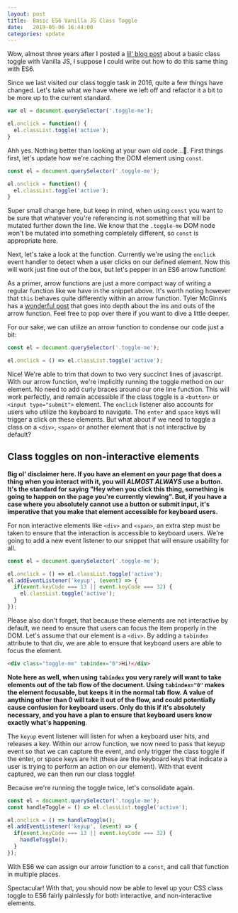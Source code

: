 ```yaml
---
layout: post
title:  Basic ES6 Vanilla JS Class Toggle
date:   2019-05-06 16:44:00
categories: update
---
```


Wow, almost three years after I posted a [lil' blog post](/2016-05-16-basic-class-toggle-with-vanilla-js/) about a basic class toggle with Vanilla JS, I suppose I could write out how to do this same thing with ES6.

Since we last visited our class toggle task in 2016, quite a few things have changed. Let's take what we have where we left off and refactor it a bit to be more up to the current standard.

```javascript
var el = document.querySelector('.toggle-me');

el.onclick = function() {
  el.classList.toggle('active');
}
```

Ahh yes. Nothing better than looking at your own old code...🤦‍. First things first, let's update how we're caching the DOM element using `const`.

```javascript
const el = document.querySelector('.toggle-me');

el.onclick = function() {
  el.classList.toggle('active');
}
```

Super small change here, but keep in mind, when using `const` you want to be sure that whatever you're referencing is not something that will be mutated further down the line. We know that the `.toggle-me` DOM node won't be mutated into something completely different, so `const` is appropriate here.

Next, let's take a look at the function. Currently we're using the `onclick` event handler to detect when a user clicks on our defined element. Now this will work just fine out of the box, but let's pepper in an ES6 arrow function!

As a primer, arrow functions are just a more compact way of writing a regular function like we have in the snippet above. It's worth noting however that `this` behaves quite differently within an arrow function. Tyler McGinnis has a [wonderful post](https://tylermcginnis.com/arrow-functions/) that goes into depth about the ins and outs of the arrow function. Feel free to pop over there if you want to dive a little deeper.

For our sake, we can utilize an arrow function to condense our code just a bit:

```javascript
const el = document.querySelector('.toggle-me');

el.onclick = () => el.classList.toggle('active');
```

Nice! We're able to trim that down to two very succinct lines of javascript. With our arrow function, we're implicitly running the toggle method on our element. No need to add curly braces around our one line function. This will work perfectly, and remain accessible if the class toggle is a `<button>` or `<input type="submit">` element. The `onclick` listener also accounts for users who utilize the keyboard to navigate. The `enter` and `space` keys will trigger a click on these elements. But what about if we need to toggle a class on a `<div>`, `<span>` or another element that is not interactive by default?

## Class toggles on non-interactive elements

**Big ol' disclaimer here. If you have an element on your page that does a thing when you interact with it, you will _ALMOST ALWAYS_ use a button. It's the standard for saying "Hey when you click this thing, something is going to happen on the page you're currently viewing". But, if you have a case where you absolutely cannot use a button or submit input, it's imperative that you make that element accessible for keyboard users.**

For non interactive elements like `<div>` and `<span>`, an extra step must be taken to ensure that the interaction is accessible to keyboard users. We're going to add a new event listener to our snippet that will ensure usability for all.

```javascript
const el = document.querySelector('.toggle-me');

el.onclick = () => el.classList.toggle('active');
el.addEventListener('keyup', (event) => {
  if(event.keyCode === 13 || event.keyCode === 32) {
    el.classList.toggle('active');
  }
});
```

Please also don't forget, that because these elements are not interactive by default, we need to ensure that users can focus the item properly in the DOM. Let's assume that our element is a `<div>`. By adding a `tabindex` attribute to that div, we are able to ensure that keyboard users are able to focus the element.

```html
<div class="toggle-me" tabindex="0">Hi!</div>
```

**Note here as well, when using `tabindex` you very rarely will want to take elements out of the tab flow of the document. Using `tabindex="0"` makes the element focusable, but keeps it in the normal tab flow. A value of anything other than 0 will take it out of the flow, and could potentially cause confusion for keyboard users. Only do this if it's absolutely necessary, and you have a plan to ensure that keyboard users know exactly what's happening**.

The `keyup` event listener will listen for when a keyboard user hits, and releases a key. Within our arrow function, we now need to pass that keyup event so that we can capture the event, and only trigger the class toggle if the enter, or space keys are hit (these are the keyboard keys that indicate a user is trying to perform an action on our element). With that event captured, we can then run our class toggle!

Because we're running the toggle twice, let's consolidate again.

```javascript
const el = document.querySelector('.toggle-me');
const handleToggle = () => el.classList.toggle('active');

el.onclick = () => handleToggle();
el.addEventListener('keyup', (event) => {
  if(event.keyCode === 13 || event.keyCode === 32) {
    handleToggle();
  }
});
```

With ES6 we can assign our arrow function to a `const`, and call that function in multiple places.

Spectacular! With that, you should now be able to level up your CSS class toggle to ES6 fairly painlessly for both interactive, and non-interactive elements.